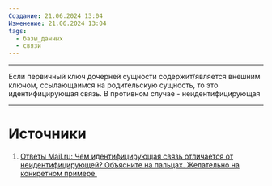 ```yaml
---
Создание: 21.06.2024 13:04
Изменение: 21.06.2024 13:04
tags:
  - базы_данных
  - связи
---
```

***

Если первичный ключ дочерней сущности содержит/является внешним ключом, ссылающаимся на родительскую сущность, то это идентифицирующая связь. В противном случае - неидентифицирующая

***

# Источники
1. [Ответы Mail.ru: Чем идентифицирующая связь отличается от неидентифицирующей? Объясните на пальцах. Желательно на конкретном примере.](https://otvet.mail.ru/question/50048066)